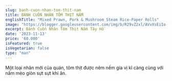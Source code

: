 ```yaml
---
slug: banh-cuon-nhan-tom-thit-nam
title: BÁNH CUỐN NHÂN TÔM THỊT NẤM
englishTitle: "Mixed Prawn, Pork & Mushroom Steam Rice-Paper Rolls"
image: "https://blogger.googleusercontent.com/img/b/R29vZ2xl/AVvXsEiIo-dLcsE4UO_jp31VO2DZnKK6DCba8Ex2oxMUZzBzv-bF65mxcj78ygTDYile3hP1xVuLv0h7FhSDYb_ODV_ao0BndE3RIHODhCB-kDno7qXW_wq7rrBQo_0ZJdnbvDNlOL5A_suK4B-zyY_jcydGfkyDjxHFERijBF5C9S_fxlrRsA/s1600/TomThitNam.jpg"
excerpt: Bánh Cuốn Nhân Tôm Thịt Nấm Tây Hồ 
date: '2023-11-13'
price: '60.000'
isFeatured: true
isVegetarian: false
type: "man"
---
```

Một loại nhân mới của quán, tôm thịt được nêm nếm gia vị kĩ càng cùng với nấm mèo giòn sựt sựt khi ăn.

